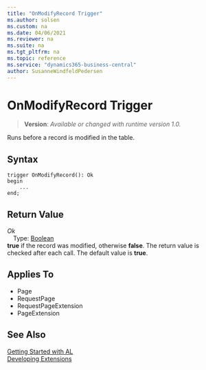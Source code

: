 ```yaml
---
title: "OnModifyRecord Trigger"
ms.author: solsen
ms.custom: na
ms.date: 04/06/2021
ms.reviewer: na
ms.suite: na
ms.tgt_pltfrm: na
ms.topic: reference
ms.service: "dynamics365-business-central"
author: SusanneWindfeldPedersen
---
```

[//]: # (START>DO_NOT_EDIT)
[//]: # (IMPORTANT:Do not edit any of the content between here and the END>DO_NOT_EDIT.)
[//]: # (Any modifications should be made in the .xml files in the ModernDev repo.)

# OnModifyRecord Trigger
> **Version**: _Available or changed with runtime version 1.0._

Runs before a record is modified in the table.

## Syntax
```
trigger OnModifyRecord(): Ok
begin
    ...
end;
```


## Return Value

*Ok*  
&emsp;Type: [Boolean](../methods-auto/boolean/boolean-data-type.md)  
**true** if the record was modified, otherwise **false**. The return value is checked after each call. The default value is **true**.

## Applies To
- Page
- RequestPage
- RequestPageExtension
- PageExtension


[//]: # (IMPORTANT: END>DO_NOT_EDIT)
## See Also  
[Getting Started with AL](../devenv-get-started.md)  
[Developing Extensions](../devenv-dev-overview.md)  